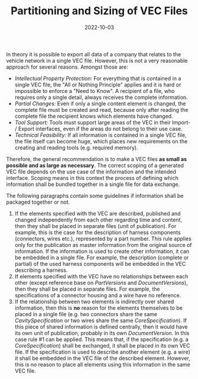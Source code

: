 ﻿---
title: Partitioning and Sizing of VEC Files
toc: false
type: specs
layout:  package
date: "2022-10-03"
draft: false
specification: VEC
version: 2.0.1
documentType: "Recommendation"
elementType:  Package
menu:
  VEC-2.0.1:    
    parent: xml-representation-of-the-model
    identifier: xml-representation-of-the-model/partitioning-and-sizing-of-vec-files
    weight: 1012003 

# Prev/next pager order (if `docs_section_pager` enabled in `params.toml`)
weight: 1012003
---
<p> In theory it is possible to export all data of a company that relates to the vehicle network in a single VEC&#160;file. However, this is not a very reasonable approach for several reasons. Amongst those are:      </p>      <ul>       <li> <i>Intellectual Property Protection: </i>For everything that is contained in a single VEC&#160;file, the &quot;All or Nothing&#160;Principle&quot; applies and it is hard or impossible to enforce a &quot;Need to Know&quot;. A recipient of a file, who requires only a single detail, always receives the complete information.        </li>       <li> <i>Partial Changes:</i> Even if only a single content element is changed, the complete file must be created and read, because only after reading the complete file the recipient knows which elements have changed.        </li>       <li> <i>Tool Support:</i> Tools must support large areas of the VEC&#160;in their Import- /&#160;Export interfaces, even if the areas do not belong to their use case.        </li>       <li> <i>Technical Feasibility:</i> If all information is contained in a single VEC&#160;file, the file itself can become huge, which places new requirements on the creating and reading tools (e.g. required memory).        </li>     </ul>     <p> Therefore, the general recommendation is to make a VEC files <b>as small as possible and as large as necessary</b>. The correct scoping of a generated VEC&#160;file depends on the use case of the information and the intended interface. Scoping means in this context the process of defining which information shall be bundled together in a single file for data exchange.      </p>      <p> The following paragraphs contain some guidelines if information shall be packaged together or not.      </p>      <ol>       <li> If the elements specified with the VEC&#160;are described, published and changed independently from each other regarding time and content, then they shall be placed in separate files (unit of publication). For example, this is the case for the description of harness components (connectors, wires etc.), represented by a part number. This rule applies only for the publication as master information from the original source of information. If the information is used to create other information, it can be embedded in a single file. For example, the description (complete or partial) of the used harness components will be embedded in the VEC describing a harness.        </li>       <li> If elements specified with the VEC&#160;have no relationships between each other (except reference base on <i>PartVersions </i>and <i>DocumentVersions</i>), then they shall be placed in separate files. For example, the specifications of a connector housing and a wire have no reference.        </li>       <li> If the relationship between two elements is indirectly over shared information, then this is <b>no</b> reason for the elements themselves to be placed in a single file (e.g. two connectors share the same <i>CavitySpecification</i> or two wires share the same <i>CoreSpecification</i>). If this piece of shared information is defined centrally, then it would have its own unit of publication, probably in its own <i>DocumentVersion</i>. In this case rule #1 can be applied. This means that, if the specification (e.g. a <i>CoreSpecification</i>) shall be exchanged, it shall be placed in its own VEC file. If the specification is used to describe another element (e.g. a wire) it shall be embedded in the VEC file of the described element. However, this is no reason to place all elements using this information in the same VEC&#160;file.        </li>     </ol>     <p> &#160;      </p>